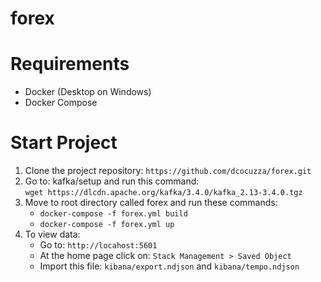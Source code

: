 # forex

# Requirements

* Docker (Desktop on Windows)
* Docker Compose

# Start Project

1. Clone the project repository:
    ```https://github.com/dcocuzza/forex.git ```
2. Go to: kafka/setup and run this command:  
    ``` wget https://dlcdn.apache.org/kafka/3.4.0/kafka_2.13-3.4.0.tgz ```
3. Move to root directory called forex and run these commands:  
    - ``` docker-compose -f forex.yml build ```  
    - ``` docker-compose -f forex.yml up ```  
4. To view data:  
    - Go to: ``` http://locahost:5601 ```    
    - At the home page click on: ``` Stack Management > Saved Object ```  
    - Import this file: ``` kibana/export.ndjson ``` and ``` kibana/tempo.ndjson ```
